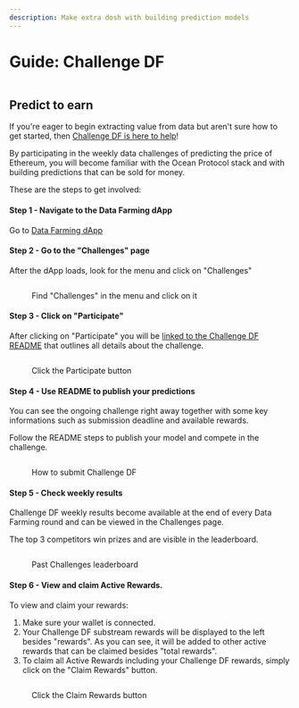 ```yaml
---
description: Make extra dosh with building prediction models
---
```


# Guide: Challenge DF

<figure><img src="../../.gitbook/assets/rewards/gif/challenge-df.gif" alt=""></figure>

## Predict to earn

If you're eager to begin extracting value from data but aren't sure how to get started, then [Challenge DF is here to help](../df-challengedf.md)!

By participating in the weekly data challenges of predicting the price of Ethereum, you will become familiar with the Ocean Protocol stack and with building predictions that can be sold for money.

These are the steps to get involved:

#### Step 1 - Navigate to the Data Farming dApp

Go to [Data Farming dApp](https://df.oceandao.org)

#### Step 2 - Go to the "Challenges" page

After the dApp loads, look for the menu and click on "Challenges"

<figure><img src="../../.gitbook/assets/rewards/challenge-page.png" alt=""><figcaption><p>Find "Challenges" in the menu and click on it</p></figcaption></figure>

#### Step 3 - Click on "Participate"

After clicking on "Participate" you will be [linked to the Challenge DF README](https://github.com/oceanprotocol/predict-eth/blob/main/challenges/challenge-df.md) that outlines all details about the challenge.

<figure><img src="../../.gitbook/assets/rewards/challenge-active.png" alt=""><figcaption><p>Click the Participate button</p></figcaption></figure>

#### Step 4 - Use README to publish your predictions

You can see the ongoing challenge right away together with some key informations such as submission deadline and available rewards.

Follow the README steps to publish your model and compete in the challenge.

<figure><img src="../../.gitbook/assets/rewards/challenge-df-readme.png" alt=""><figcaption><p>How to submit Challenge DF</p></figcaption></figure>

#### Step 5 - Check weekly results

Challenge DF weekly results become available at the end of every Data Farming round and can be viewed in the Challenges page.

The top 3 competitors win prizes and are visible in the leaderboard.

<figure><img src="../../.gitbook/assets/rewards/challenge-history.png" alt=""><figcaption><p>Past Challenges leaderboard</p></figcaption></figure>

#### Step 6 - View and claim Active Rewards.

To view and claim your rewards:

1. Make sure your wallet is connected.
2. Your Challenge DF substream rewards will be displayed to the left besides "rewards". As you can see, it will be added to other active rewards that can be claimed besides "total rewards".
3. To claim all Active Rewards including your Challenge DF rewards, simply click on the "Claim Rewards" button.

<figure><img src="../../.gitbook/assets/rewards/challenge-substream.png" alt=""><figcaption><p>Click the Claim Rewards button</p></figcaption></figure>



